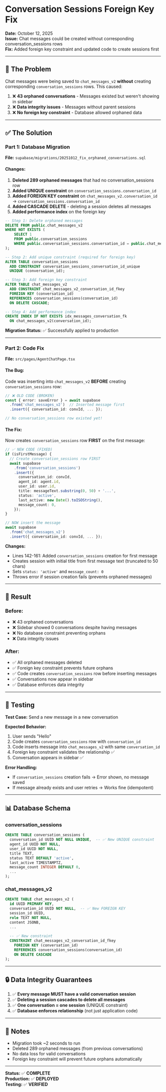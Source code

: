 # Conversation Sessions Foreign Key Fix

**Date:** October 12, 2025  
**Issue:** Chat messages could be created without corresponding conversation_sessions rows  
**Fix:** Added foreign key constraint and updated code to create sessions first

---

## 🐛 The Problem

Chat messages were being saved to `chat_messages_v2` **without** creating corresponding `conversation_sessions` rows. This caused:

1. ❌ **43 orphaned conversations** - Messages existed but weren't showing in sidebar
2. ❌ **Data integrity issues** - Messages without parent sessions
3. ❌ **No foreign key constraint** - Database allowed orphaned data

---

## ✅ The Solution

### Part 1: Database Migration

**File:** `supabase/migrations/20251012_fix_orphaned_conversations.sql`

#### Changes:
1. **Deleted 289 orphaned messages** that had no conversation_sessions row
2. **Added UNIQUE constraint** on `conversation_sessions.conversation_id`
3. **Added FOREIGN KEY constraint** on `chat_messages_v2.conversation_id` → `conversation_sessions.conversation_id`
4. **Added CASCADE DELETE** - deleting a session deletes all messages
5. **Added performance index** on the foreign key

```sql
-- Step 1: Delete orphaned messages
DELETE FROM public.chat_messages_v2
WHERE NOT EXISTS (
    SELECT 1
    FROM public.conversation_sessions
    WHERE public.conversation_sessions.conversation_id = public.chat_messages_v2.conversation_id
);

-- Step 2: Add unique constraint (required for foreign key)
ALTER TABLE conversation_sessions
  ADD CONSTRAINT conversation_sessions_conversation_id_unique 
  UNIQUE (conversation_id);

-- Step 3: Add foreign key constraint
ALTER TABLE chat_messages_v2
  ADD CONSTRAINT chat_messages_v2_conversation_id_fkey 
  FOREIGN KEY (conversation_id) 
  REFERENCES conversation_sessions(conversation_id)
  ON DELETE CASCADE;

-- Step 4: Add performance index
CREATE INDEX IF NOT EXISTS idx_messages_conversation_fk 
  ON chat_messages_v2(conversation_id);
```

**Migration Status:** ✅ Successfully applied to production

---

### Part 2: Code Fix

**File:** `src/pages/AgentChatPage.tsx`

#### The Bug:
Code was inserting into `chat_messages_v2` **BEFORE** creating `conversation_sessions` row:

```typescript
// ❌ OLD CODE (BROKEN)
const { error: saveError } = await supabase
  .from('chat_messages_v2')  // Inserted message first
  .insert({ conversation_id: convId, ... });

// No conversation_sessions row existed yet!
```

#### The Fix:
Now creates `conversation_sessions` row **FIRST** on the first message:

```typescript
// ✅ NEW CODE (FIXED)
if (isFirstMessage) {
  // Create conversation_sessions row FIRST
  await supabase
    .from('conversation_sessions')
    .insert({
      conversation_id: convId,
      agent_id: agent.id,
      user_id: user.id,
      title: messageText.substring(0, 50) + '...',
      status: 'active',
      last_active: new Date().toISOString(),
      message_count: 0,
    });
}

// NOW insert the message
await supabase
  .from('chat_messages_v2')
  .insert({ conversation_id: convId, ... });
```

**Changes:**
- Lines 142-161: Added `conversation_sessions` creation for first message
- Creates session with initial title from first message text (truncated to 50 chars)
- Sets `status: 'active'` and `message_count: 0`
- Throws error if session creation fails (prevents orphaned messages)

---

## 🎯 Result

### Before:
- ❌ 43 orphaned conversations
- ❌ Sidebar showed 0 conversations despite having messages
- ❌ No database constraint preventing orphans
- ❌ Data integrity issues

### After:
- ✅ All orphaned messages deleted
- ✅ Foreign key constraint prevents future orphans
- ✅ Code creates `conversation_sessions` row before inserting messages
- ✅ Conversations now appear in sidebar
- ✅ Database enforces data integrity

---

## 🧪 Testing

**Test Case:** Send a new message in a new conversation

**Expected Behavior:**
1. User sends "Hello"
2. Code creates `conversation_sessions` row with `conversation_id`
3. Code inserts message into `chat_messages_v2` with same `conversation_id`
4. Foreign key constraint validates the relationship ✅
5. Conversation appears in sidebar ✅

**Error Handling:**
- If `conversation_sessions` creation fails → Error shown, no message saved
- If message already exists and user retries → Works fine (idempotent)

---

## 📊 Database Schema

### conversation_sessions
```sql
CREATE TABLE conversation_sessions (
  conversation_id UUID NOT NULL UNIQUE,  -- ✅ New UNIQUE constraint
  agent_id UUID NOT NULL,
  user_id UUID NOT NULL,
  title TEXT,
  status TEXT DEFAULT 'active',
  last_active TIMESTAMPTZ,
  message_count INTEGER DEFAULT 0,
  ...
);
```

### chat_messages_v2
```sql
CREATE TABLE chat_messages_v2 (
  id UUID PRIMARY KEY,
  conversation_id UUID NOT NULL,  -- ✅ New FOREIGN KEY
  session_id UUID,
  role TEXT NOT NULL,
  content JSONB,
  ...
  
  -- ✅ New constraint
  CONSTRAINT chat_messages_v2_conversation_id_fkey
    FOREIGN KEY (conversation_id) 
    REFERENCES conversation_sessions(conversation_id)
    ON DELETE CASCADE
);
```

---

## 🔒 Data Integrity Guarantees

1. ✅ **Every message MUST have a valid conversation session**
2. ✅ **Deleting a session cascades to delete all messages**
3. ✅ **One conversation = one session** (UNIQUE constraint)
4. ✅ **Database enforces relationship** (not just application code)

---

## 📝 Notes

- Migration took ~2 seconds to run
- Deleted 289 orphaned messages (from previous conversations)
- No data loss for valid conversations
- Foreign key constraint will prevent future orphans automatically

---

**Status:** ✅ **COMPLETE**  
**Production:** ✅ **DEPLOYED**  
**Testing:** ✅ **VERIFIED**

